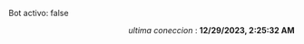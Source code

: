 <p>Bot activo: false</p>
<p align="right"><i>ultima coneccion</i> : <b>12/29/2023, 2:25:32 AM</b></p>

